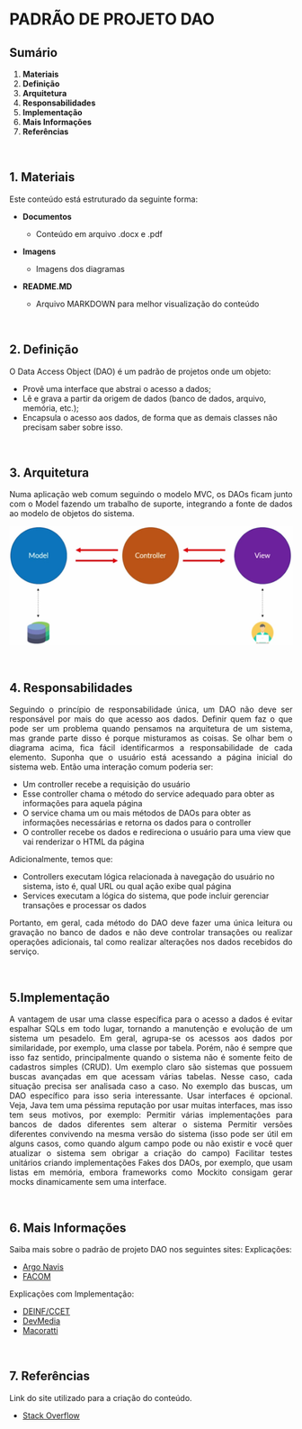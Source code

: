 # PADRÃO DE PROJETO DAO

## Sumário
1. **Materiais**
2. **Definição**
3. **Arquitetura**
4. **Responsabilidades**
5. **Implementação**
6. **Mais Informações**
7. **Referências**

<br>

## 1. **Materiais**

Este conteúdo está estruturado da seguinte forma:

- **Documentos**
    - Conteúdo em arquivo .docx e .pdf

- **Imagens**
    - Imagens dos diagramas
    
- **README.MD**
    - Arquivo MARKDOWN para melhor visualização do conteúdo

<br>

## 2. **Definição**

<p align="justify">
O Data Access Object (DAO) é um padrão de projetos onde um objeto:
</p>

- Provê uma interface que abstrai o acesso a dados;
- Lê e grava a partir da origem de dados (banco de dados, arquivo, memória, etc.);
- Encapsula o acesso aos dados, de forma que as demais classes não precisam saber sobre isso.

<br>

## 3. **Arquitetura**

<p align="justify">
Numa aplicação web comum seguindo o modelo MVC, os DAOs ficam junto com o Model fazendo um trabalho de suporte, integrando a fonte de dados ao modelo de objetos do sistema.
</p>

<p align="center">

![DIAGRAMA-MVC](https://github.com/GomesAdriano/Engenharia-de-Software/blob/main/Arquitetura%20de%20Software/MVC/Imagens/Diagrama-MVC.png)

<p>

<br>

## 4. **Responsabilidades**

<p align="justify">
Seguindo o princípio de responsabilidade única, um DAO não deve ser responsável por mais do que acesso aos dados.
Definir quem faz o que pode ser um problema quando pensamos na arquitetura de um sistema, mas grande parte disso é porque misturamos as coisas.
Se olhar bem o diagrama acima, fica fácil identificarmos a responsabilidade de cada elemento.
Suponha que o usuário está acessando a página inicial do sistema web. Então uma interação comum poderia ser:
</p>

- Um controller recebe a requisição do usuário
- Esse controller chama o método do service adequado para obter as informações para aquela página
- O service chama um ou mais métodos de DAOs para obter as informações necessárias e retorna os dados para o controller
- O controller recebe os dados e redireciona o usuário para uma view que vai renderizar o HTML da página

<p align="justify">
Adicionalmente, temos que:
</p>

- Controllers executam lógica relacionada à navegação do usuário no sistema, isto é, qual URL ou qual ação exibe qual página
- Services executam a lógica do sistema, que pode incluir gerenciar transações e processar os dados

<p align="justify">
Portanto, em geral, cada método do DAO deve fazer uma única leitura ou gravação no banco de dados e não deve controlar transações ou realizar operações adicionais, tal como realizar alterações nos dados recebidos do serviço.
</p>

<br>

## 5.**Implementação**

<p align="justify">
A vantagem de usar uma classe específica para o acesso a dados é evitar espalhar SQLs em todo lugar, tornando a manutenção e evolução de um sistema um pesadelo.
Em geral, agrupa-se os acessos aos dados por similaridade, por exemplo, uma classe por tabela. Porém, não é sempre que isso faz sentido, principalmente quando o sistema não é somente feito de cadastros simples (CRUD).
Um exemplo claro são sistemas que possuem buscas avançadas em que acessam várias tabelas. Nesse caso, cada situação precisa ser analisada caso a caso. No exemplo das buscas, um DAO específico para isso seria interessante.
Usar interfaces é opcional. Veja, Java tem uma péssima reputação por usar muitas interfaces, mas isso tem seus motivos, por exemplo:
Permitir várias implementações para bancos de dados diferentes sem alterar o sistema
Permitir versões diferentes convivendo na mesma versão do sistema (isso pode ser útil em alguns casos, como quando algum campo pode ou não existir e você quer atualizar o sistema sem obrigar a criação do campo)
Facilitar testes unitários criando implementações Fakes dos DAOs, por exemplo, que usam listas em memória, embora frameworks como Mockito consigam gerar mocks dinamicamente sem uma interface.
</p>

<br>

## 6. **Mais Informações**

<p align="justify">
Saiba mais sobre o padrão de projeto DAO nos seguintes sites:
Explicações:
</p>

- [Argo Navis](http://www.argonavis.com.br/cursos/java/j550/j550_13.pdf)
- [FACOM](http://www.facom.ufu.br/~bacala/PI/11-WebMVCePatterns.pdf)

<p align="justify">
Explicações com Implementação:
</p>

- [DEINF/CCET](http://www.deinf.ufma.br/~geraldo/poo/10.1.DAO.pdf)
- [DevMedia](https://www.devmedia.com.br/implementando-o-data-access-object-no-javaee/33339)
- [Macoratti](http://www.macoratti.net/11/10/pp_dao1.htm#:~:text=O%20padr%C3%A3o%20DAO%20%C3%A9%20um,utilizam%20banco%20de%20dados%20relacionais)

<br>

## 7. **Referências**

Link do site utilizado para a criação do conteúdo.

- [Stack Overflow](https://pt.stackoverflow.com/questions/113840/como-funciona-o-padr%C3%A3o-dao)
